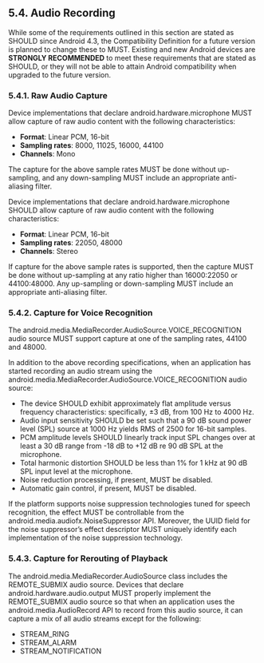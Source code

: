 ## 5.4\. Audio Recording

While some of the requirements outlined in this section are stated as SHOULD
since Android 4.3, the Compatibility Definition for a future version is planned
to change these to MUST. Existing and new Android devices are **STRONGLY
RECOMMENDED** to meet these requirements that are stated as SHOULD, or they
will not be able to attain Android compatibility when upgraded to the future
version.

### 5.4.1\. Raw Audio Capture

Device implementations that declare android.hardware.microphone MUST allow
capture of raw audio content with the following characteristics:

*   **Format**: Linear PCM, 16-bit
*   **Sampling rates**: 8000, 11025, 16000, 44100
*   **Channels**: Mono

The capture for the above sample rates MUST be done without up-sampling, and
any down-sampling MUST include an appropriate anti-aliasing filter.

Device implementations that declare android.hardware.microphone SHOULD allow
capture of raw audio content with the following characteristics:

*   **Format**: Linear PCM, 16-bit
*   **Sampling rates**: 22050, 48000
*   **Channels**: Stereo

If capture for the above sample rates is supported, then the capture MUST be
done without up-sampling at any ratio higher than 16000:22050 or 44100:48000.
Any up-sampling or down-sampling MUST include an appropriate anti-aliasing
filter.

### 5.4.2\. Capture for Voice Recognition

The android.media.MediaRecorder.AudioSource.VOICE_RECOGNITION audio source MUST
support capture at one of the sampling rates, 44100 and 48000.

In addition to the above recording specifications, when an application has
started recording an audio stream using the
android.media.MediaRecorder.AudioSource.VOICE_RECOGNITION audio source:

*   The device SHOULD exhibit approximately flat amplitude versus frequency
    characteristics: specifically, ±3 dB, from 100 Hz to 4000 Hz.
*   Audio input sensitivity SHOULD be set such that a 90 dB sound power level
    (SPL) source at 1000 Hz yields RMS of 2500 for 16-bit samples.
*   PCM amplitude levels SHOULD linearly track input SPL changes over at least a
    30 dB range from -18 dB to +12 dB re 90 dB SPL at the microphone.
*   Total harmonic distortion SHOULD be less than 1% for 1 kHz at 90 dB SPL
    input level at the microphone.
*   Noise reduction processing, if present, MUST be disabled.
*   Automatic gain control, if present, MUST be disabled.

If the platform supports noise suppression technologies tuned for speech
recognition, the effect MUST be controllable from the
android.media.audiofx.NoiseSuppressor API. Moreover, the UUID field for the
noise suppressor’s effect descriptor MUST uniquely identify each implementation
of the noise suppression technology.

### 5.4.3\. Capture for Rerouting of Playback

The android.media.MediaRecorder.AudioSource class includes the REMOTE_SUBMIX
audio source. Devices that declare android.hardware.audio.output MUST properly
implement the REMOTE_SUBMIX audio source so that when an application uses the
android.media.AudioRecord API to record from this audio source, it can capture
a mix of all audio streams except for the following:

*   STREAM_RING
*   STREAM_ALARM
*   STREAM_NOTIFICATION

